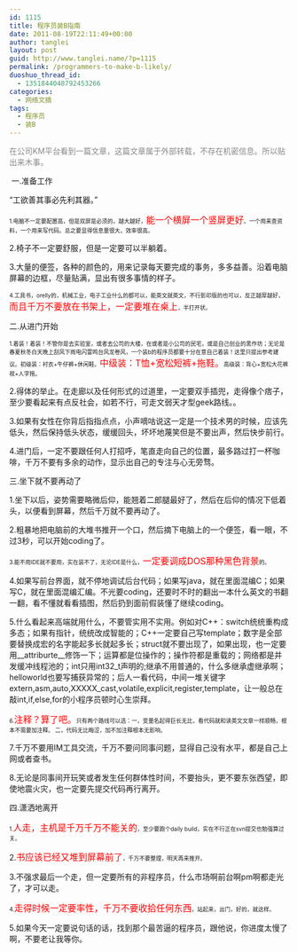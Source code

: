 ```yaml
---
id: 1115
title: 程序员装B指南
date: 2011-08-19T22:11:49+00:00
author: tanglei
layout: post
guid: http://www.tanglei.name/?p=1115
permalink: /programmers-to-make-b-likely/
duoshuo_thread_id:
  - 1351844048792453266
categories:
  - 网络文摘
tags:
  - 程序员
  - 装B
---
```

<span style="color: #888888;">在公司KM平台看到一篇文章，这篇文章属于外部转载，不存在机密信息。所以贴出来木事。</span>

<div>
   一.准备工作
</div>

“工欲善其事必先利其器。”

<span style="font-size: x-small;">1.电脑不一定要配置高，但是双屏是必须的，越大越好，</span><span style="color: #ff0000; font-size: medium;">能一个横屏一个竖屏更好</span><span style="font-size: x-small;">。一个用来查资料，一个用来写代码。总之要显得信息量很大，效率很高。</span>

2.椅子不一定要舒服，但是一定要可以半躺着。

3.大量的便签，各种的颜色的，用来记录每天要完成的事务，多多益善。沿着电脑屏幕的边框，尽量贴满，显出有很多事情的样子。

<span style="font-size: x-small;">4.工具书，orelly的，机械工业，电子工业什么的都可以，能英文就英文，不行影印版的也可以，反正越厚越好，</span><span style="color: #ff0000; font-size: medium;">而且千万不要放在书架上，一定要堆在桌上</span><span style="font-size: x-small;">，半打开状。</span>

二.从进门开始

<span style="font-size: x-small;">1.着装！着装！不管你是去实验室，或者去公司的大楼，在或者是小公司的民宅，或是自己创业的黑作坊；无论是春夏秋冬白天晚上刮风下雨电闪雷鸣台风龙卷风，一个装b的程序员都要十分在意自己着装！这里只提出参考建议。初级装：衬衣+牛仔裤+休闲鞋。</span><span style="color: #ff0000; font-size: medium;">中级装：T恤+宽松短裤+拖鞋。</span><span style="font-size: x-small;">高级装：背心+宽松大花裤衩+人字拖。</span>

2.得体的举止。在走廊以及任何形式的过道里，一定要双手插兜，走得像个痞子，至少要看起来有点反社会，如若不行，可走文弱天才型geek路线。。

3.如果有女性在你背后指指点点，小声嘀咕说这一定是一个技术男的时候，应该先低头，然后保持低头状态，缓缓回头，坏坏地蔑笑但是不要出声，然后快步前行。

4.进门后，一定不要跟任何人打招呼，笔直走向自己的位置，最多路过打一杯咖啡，千万不要有多余的动作，显示出自己的专注与心无旁骛。

三.坐下就不要再动了

1.坐下以后，姿势需要略微后仰，能翘着二郎腿最好了，然后在后仰的情况下低着头，以便看到屏幕，然后千万就不要再动了。

2.粗暴地把电脑前的大堆书推开一个口，然后摘下电脑上的一个便签，看一眼，不过3秒，可以开始coding了。

<span style="font-size: x-small;">3.能不用IDE就不要用，实在装不了，无论IDE是什么，</span><span style="color: #ff0000; font-size: medium;">一定要调成DOS那种黑色背景</span><span style="font-size: x-small;">的。</span>

4.如果写前台界面，就不停地调试后台代码；如果写java，就在里面混编C；如果写C，就在里面混编汇编。不光要coding，还要时不时的翻出一本什么英文的书翻一翻，看不懂就看看插图，然后扔到面前假装懂了继续coding。

5.什么看起来高端就用什么，不要管实用不实用。例如对C++：switch统统重构成多态；如果有指针，统统改成智能的；C++一定要自己写template；数字是全部要替换成宏的名字能起多长就起多长；struct就不要出现了，如果出现，也一定要用\_\_attriburte\_\_修饰一下；运算都是位操作的；操作符都是重载的；网络都是并发缓冲线程池的；int只用int32\_t声明的;继承不用普通的，什么多继承虚继承啊；helloworld也要写捕获异常的；后人一看代码，中间一堆关键字extern,asm,auto,XXXXX\_cast,volatile,explicit,register,template，让一般总在敲int,if,else,for的小程序员顿时心生崇拜。

<span style="font-size: x-small;">6.</span><span style="color: #ff0000; font-size: medium;">注释？算了吧。</span><span style="font-size: x-small;">只有两个路线可以选：一，变量名起得巨长无比，看代码就和读英文文章一样顺畅，根本不需要加注释。 二，代码无比晦涩，加不加注释根本无影响。</span>

7.千万不要用IM工具交流，千万不要问同事问题，显得自己没有水平，都是自己上网或者查书。

8.无论是同事间开玩笑或者发生任何群体性时间，不要抬头，更不要东张西望，即使地震火灾，也一定要先提交代码再行离开。

四.潇洒地离开

<span style="font-size: x-small;">1.</span><span style="color: #ff0000; font-size: medium;">人走，主机是千万千万不能关的</span><span style="font-size: x-small;">，至少要跑个daily build，实在不行正在svn提交也勉强算过关。</span>

2.<span style="color: #ff0000; font-size: medium;">书应该已经又堆到屏幕前了</span><span style="font-size: x-small;">，千万不要整理，明天再来推开。</span>

3.不强求最后一个走，但一定要所有的非程序员，什么市场啊前台啊pm啊都走光了，才可以走。

<span style="font-size: x-small;">4.</span><span style="color: #ff0000; font-size: medium;">走得时候一定要率性，千万不要收拾任何东西</span><span style="font-size: x-small;">，站起来，出门，好的，就这样。</span>

5.如果今天一定要说句话的话，找到那个最苦逼的程序员，跟他说，你进度太慢了啊，不要老让我等你。